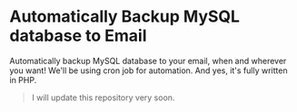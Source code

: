 # Automatically Backup MySQL database to Email

Automatically backup MySQL database to your email, when and wherever you want! We'll be using cron job for automation. And yes, it's fully written in PHP.

> I will update this repository very soon.
